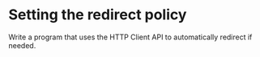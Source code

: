 # Setting the redirect policy
Write a program that uses the HTTP Client API to automatically redirect if needed.
